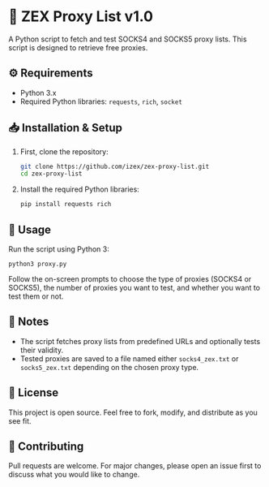 # 🚀 ZEX Proxy List v1.0

A Python script to fetch and test SOCKS4 and SOCKS5 proxy lists. This script is designed to retrieve free proxies.


## ⚙️ Requirements

- Python 3.x
- Required Python libraries: `requests`, `rich`, `socket`

## 📥 Installation & Setup

1. First, clone the repository:
    ```bash
    git clone https://github.com/izex/zex-proxy-list.git
    cd zex-proxy-list
    ```

2. Install the required Python libraries:
    ```bash
    pip install requests rich
    ```

## 🚀 Usage

Run the script using Python 3:

    python3 proxy.py

Follow the on-screen prompts to choose the type of proxies (SOCKS4 or SOCKS5), the number of proxies you want to test, and whether you want to test them or not.

## 📝 Notes

- The script fetches proxy lists from predefined URLs and optionally tests their validity.
- Tested proxies are saved to a file named either `socks4_zex.txt` or `socks5_zex.txt` depending on the chosen proxy type.

## 📜 License

This project is open source. Feel free to fork, modify, and distribute as you see fit.

## 🤝 Contributing

Pull requests are welcome. For major changes, please open an issue first to discuss what you would like to change.
